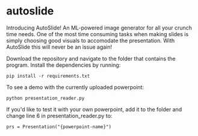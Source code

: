 # autoslide

Introducing AutoSlide! An ML-powered image generator for all your crunch time needs. One of the most time consuming tasks when making slides is simply choosing good visuals to accomodate the presentation. With AutoSlide this will never be an issue again! 

Download the repository and navigate to the folder that contains the program. Install the dependencies by running:
```
pip install -r requirements.txt
```

To see a demo with the currently uploaded powerpoint:
```
python presentation_reader.py
```

If you'd like to test it with your own powerpoint, add it to the folder and change line 6 in presentation_reader.py to:
```
prs = Presentation("{powerpoint-name}")
```


